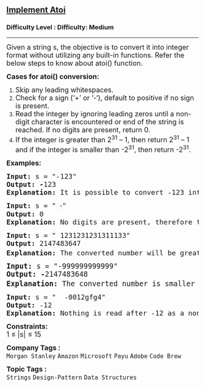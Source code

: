 <h2><a href="https://www.geeksforgeeks.org/problems/implement-atoi/1">Implement Atoi</a></h2><h3>Difficulty Level : Difficulty: Medium</h3><hr><div class="problems_problem_content__Xm_eO"><p><span style="font-size: 18px;">Given a string s, the objective is to convert it into integer format without utilizing any built-in functions. Refer the below steps to know about atoi() function.</span></p>
<p><strong><span style="font-size: 18px;">Cases for atoi() conversion:</span></strong></p>
<ol>
<li><span style="font-size: 18px;">Skip any leading whitespaces.</span></li>
<li><span style="font-size: 18px;">Check for a sign (‘+’ or ‘-‘), default to positive if no sign is present.</span></li>
<li><span style="font-size: 18px;">Read the integer by ignoring leading zeros until a non-digit character is encountered or end of the string is reached. If no digits are present, return 0.</span></li>
<li><span style="font-size: 18px;">If the integer is greater than 2<sup>31</sup> – 1, then return 2<sup>31</sup> – 1 and if the integer is smaller than -2<sup>31</sup>, then return -2<sup>31</sup>.</span></li>
</ol>
<p><span style="font-size: 18px;"><strong>Examples:</strong></span></p>
<pre><span style="font-size: 18px;"><strong style="font-size: 18px;">Input: </strong><span style="font-size: 18px;">s = "-123"
</span><strong style="font-size: 18px;">Output: -</strong><span style="font-size: 18px;">123<br></span><strong style="font-size: 18px;">Explanation: </strong><span style="font-size: 18px;">It is possible to convert -123 into an integer so we returned in the form of an integer<br></span></span></pre>
<pre><span style="font-size: 18px;"><span style="font-size: 18px;"><strong style="font-size: 18px;">Input: </strong><span style="font-size: 18px;">s = "<span style="color: #273239; font-family: Nunito, sans-serif; font-style: italic; letter-spacing: 0.162px; text-wrap-mode: wrap; background-color: #f9f9f9;">  -</span>"
</span><strong style="font-size: 18px;">Output: </strong><span style="font-size: 18px;">0<br></span><strong style="font-size: 18px;">Explanation: </strong><span style="font-size: 18px;"><span style="font-size: 18px;">No digits are present, therefore the returned answer is 0.<br></span></span></span></span></pre>
<pre><span style="font-size: 18px;"><strong>Input: </strong>s = " 1231231231311133"
<strong>Output: </strong>2147483647<br><strong>Explanation: </strong>T</span><span style="font-size: 18px;">he converted number will be greater than 2<sup>31</sup> – 1, therefore print 2<sup>31</sup> – 1 = 2147483647.
</span></pre>
<pre><span style="font-size: 14pt;"><strong>Input: </strong>s = "-999999999999"
<strong>Output: -</strong>2147483648<br><strong>Explanation: </strong></span><span style="font-size: 14pt;">The converted number is smaller than -2<sup>31</sup>, therefore print -2<sup>31</sup> = -2147483648.</span></pre>
<pre><span style="font-size: 18px;"><strong style="font-size: 18px;">Input: </strong><span style="font-size: 18px;">s = "  -0012gfg4"
</span><strong style="font-size: 18px;">Output: </strong><span style="font-size: 18px;">-12</span><strong style="font-size: 18px;">
Explanation: </strong></span><span style="font-size: 18px;">Nothing is read after -12 as a non-digit character ‘g’ was encountered.</span></pre>
<p><span style="font-size: 18px;"><strong>Constraints:</strong><br>1 ≤ |s| ≤ 15</span></p></div><p><span style=font-size:18px><strong>Company Tags : </strong><br><code>Morgan Stanley</code>&nbsp;<code>Amazon</code>&nbsp;<code>Microsoft</code>&nbsp;<code>Payu</code>&nbsp;<code>Adobe</code>&nbsp;<code>Code Brew</code>&nbsp;<br><p><span style=font-size:18px><strong>Topic Tags : </strong><br><code>Strings</code>&nbsp;<code>Design-Pattern</code>&nbsp;<code>Data Structures</code>&nbsp;